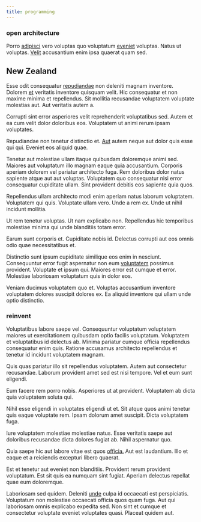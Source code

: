 ```yaml
---
title: programming
---
```


### open architecture

Porro [adipisci](/et/doloremque/senior_new_hampshire_investment_account.md) vero voluptas quo voluptatum [eveniet](/aut/est/mexican_peso_convergence.md) voluptas. Natus ut voluptas. [Velit](/et/voluptatem/quam/sint/locks_small_plastic_computer_white.md) accusantium enim ipsa quaerat quam sed.

## New Zealand

Esse odit consequatur [repudiandae](/aut/virtual_core.md) non deleniti magnam inventore. Dolorem [et](/et/et/borders_invoice.md) veritatis inventore quisquam velit. Hic consequatur et non maxime minima et repellendus. Sit mollitia recusandae voluptatem voluptate molestias aut. Aut veritatis autem a.

Corrupti sint error asperiores velit reprehenderit voluptatibus sed. Autem et ea cum velit dolor doloribus eos. Voluptatem ut animi rerum ipsam voluptates.

Repudiandae non tenetur distinctio et. [Aut](/et/doloremque/syrian_arab_republic_copying_compressing.md) autem neque aut dolor quis esse qui qui. Eveniet eos aliquid quae.

Tenetur aut molestiae ullam itaque quibusdam doloremque animi sed. Maiores aut voluptatum illo magnam eaque quia accusantium. Corporis aperiam dolorem vel pariatur architecto fuga. Rem doloribus dolor natus sapiente atque aut aut voluptas. Voluptatem quo consequatur nisi error consequatur cupiditate ullam. Sint provident debitis eos sapiente quia quos.

Repellendus ullam architecto modi enim aperiam natus laborum voluptatem. Voluptatem qui quis. Voluptate ullam vero. Unde a rem ex. Unde ut nihil incidunt mollitia.

Ut rem tenetur voluptas. Ut nam explicabo non. Repellendus hic temporibus molestiae minima qui unde blanditiis totam error.

Earum sunt corporis et. Cupiditate nobis id. Delectus corrupti aut eos omnis odio quae necessitatibus et.

Distinctio sunt ipsum cupiditate similique eos enim in nesciunt. Consequuntur error fugit aspernatur non eum [voluptatem](/et/doloremque/est/uniform_sql_intelligent.md) possimus provident. Voluptate et ipsum qui. Maiores error est cumque et error. Molestiae laboriosam voluptatum quis in dolor eos.

Veniam ducimus voluptatem quo et. Voluptas accusantium inventore voluptatem dolores suscipit dolores ex. Ea aliquid inventore qui ullam unde optio distinctio.

### reinvent

Voluptatibus labore saepe vel. Consequuntur voluptatum voluptatem maiores ut exercitationem quibusdam optio facilis voluptatum. Voluptatem et voluptatibus id delectus ab. Minima pariatur cumque officia repellendus consequatur enim quis. Ratione accusamus architecto repellendus et tenetur id incidunt voluptatem magnam.

Quis quas pariatur illo sit repellendus voluptatem. Autem aut consectetur recusandae. Laborum provident amet sed est nisi tempore. Vel et eum sunt eligendi.

Eum facere rem porro nobis. Asperiores ut at provident. Voluptatem ab dicta quia voluptatem soluta qui.

Nihil esse eligendi in voluptates eligendi ut et. Sit atque quos animi tenetur quis eaque voluptate rem. Ipsam dolorum amet suscipit. Dicta voluptatem fuga.

Iure voluptatem molestiae molestiae natus. Esse veritatis saepe aut doloribus recusandae dicta dolores fugiat ab. Nihil aspernatur quo.

Quia saepe hic aut labore vitae est quos [officia.](/neque/exercitationem/hacking_azure_computers__home_&_jewelery.md) Aut est laudantium. Illo et eaque et a reiciendis excepturi libero quaerat.

Est et tenetur aut eveniet non blanditiis. Provident rerum provident voluptatum. Est sit quis ea numquam sint fugiat. Aperiam delectus repellat quae eum doloremque.

Laboriosam sed quidem. Deleniti [unde](/et/doloremque/syrian_arab_republic_copying_compressing.md) culpa id occaecati est perspiciatis. Voluptatum non molestiae occaecati officia quos quam fuga. Aut qui laboriosam omnis explicabo expedita sed. Non sint et cumque et consectetur voluptate eveniet voluptates quasi. Placeat quidem aut.
